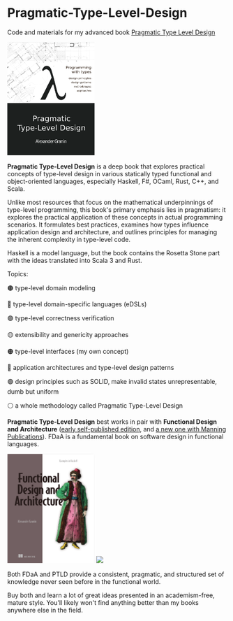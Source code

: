 # Pragmatic-Type-Level-Design

Code and materials for my advanced book [Pragmatic Type Level Design](https://leanpub.com/pragmatic-type-level-design)

<p float="left">
  <a href="https://leanpub.com/pragmatic-type-level-design">
    <img src="https://github.com/graninas/Pragmatic-Type-Level-Design/blob/39afc1d112fb8507dfdb412274b82c532ac4980c/PTLD%20cover.png" width="200"></a>
</p>

**Pragmatic Type-Level Design** is a deep book that explores practical concepts of type-level design in various statically typed functional and object-oriented languages, especially Haskell, F#, OCaml, Rust, C++, and Scala.

Unlike most resources that focus on the mathematical underpinnings of type-level programming, this book's primary emphasis lies in pragmatism: it explores the practical application of these concepts in actual programming scenarios. It formulates best practices, examines how types influence application design and architecture, and outlines principles for managing the inherent complexity in type-level code.

Haskell is a model language, but the book contains the Rosetta Stone part with the ideas translated into Scala 3 and Rust.

Topics:

🟤 type-level domain modeling

🔵 type-level domain-specific languages (eDSLs)

🟣 type-level correctness verification

🟡 extensibility and genericity approaches

🟠 type-level interfaces (my own concept)

🔴 application architectures and type-level design patterns

🟢 design principles such as SOLID, make invalid states unrepresentable, dumb but uniform

⚪️ a whole methodology called Pragmatic Type-Level Design

**Pragmatic Type-Level Design** best works in pair with **Functional Design and Architecture** ([early self-published edition](https://www.manning.com/books/functional-design-and-architecture), and [a new one with Manning Publications](https://leanpub.com/functional-design-and-architecture)). FDaA is a fundamental book on software design in functional languages.

<p float="left">
  <a href="https://www.manning.com/books/functional-design-and-architecture">
    <img src="https://github.com/graninas/Functional-Design-and-Architecture/blob/91ace7d9a3756d0472fa8b046eb345a176914a84/Manning-Publications/FDaA%20Manning%20cover.png" width="200"></a>
  <a href="https://leanpub.com/functional-design-and-architecture">
    <img src="https://github.com/graninas/functional-declarative-design-methodology/blob/9942840a5cb11c8844afa452a579031548d16225/images/FDaA_FE_cover.png" width="200"></a>
</p>

Both FDaA and PTLD provide a consistent, pragmatic, and structured set of knowledge never seen before in the functional world.

Buy both and learn a lot of great ideas presented in an academism-free, mature style. You'll likely won't find anything better than my books anywhere else in the field.
